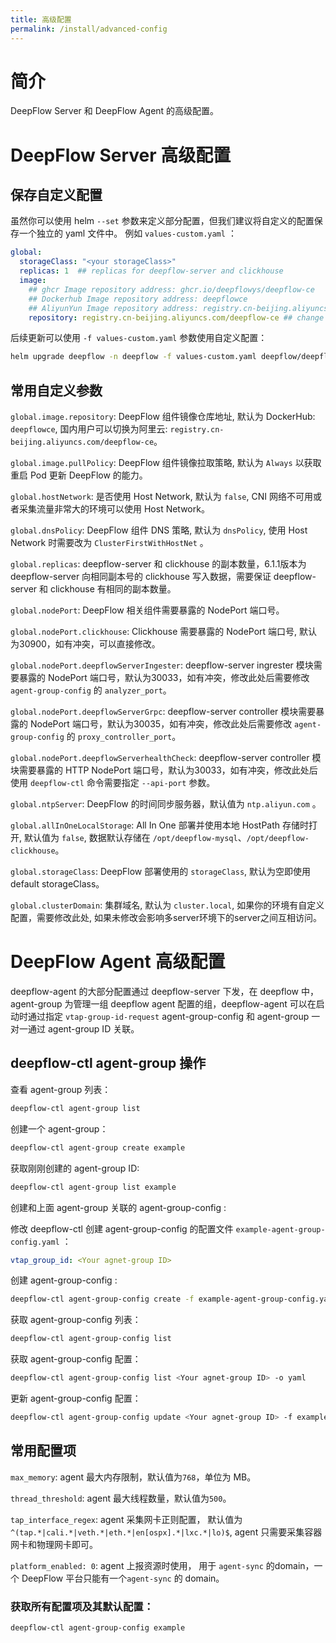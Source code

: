 ```yaml
---
title: 高级配置
permalink: /install/advanced-config
---
```


# 简介

DeepFlow Server 和 DeepFlow Agent 的高级配置。

# DeepFlow Server 高级配置

## 保存自定义配置

虽然你可以使用 helm `--set` 参数来定义部分配置，但我们建议将自定义的配置保存一个独立的 yaml 文件中。
例如 `values-custom.yaml` ：
```yaml
global:
  storageClass: "<your storageClass>"
  replicas: 1  ## replicas for deepflow-server and clickhouse
  image:
    ## ghcr Image repository address: ghcr.io/deepflowys/deepflow-ce
    ## Dockerhub Image repository address: deepflowce
    ## AliyunYun Image repository address: registry.cn-beijing.aliyuncs.com/deepflow-ce
    repository: registry.cn-beijing.aliyuncs.com/deepflow-ce ## change deepflow image registry to  aliyun
```

后续更新可以使用 `-f values-custom.yaml` 参数使用自定义配置：

```bash
helm upgrade deepflow -n deepflow -f values-custom.yaml deepflow/deepflow
```

## 常用自定义参数

`global.image.repository`: DeepFlow 组件镜像仓库地址, 默认为 DockerHub: `deepflowce`, 国内用户可以切换为阿里云:  `registry.cn-beijing.aliyuncs.com/deepflow-ce`。

`global.image.pullPolicy`: DeepFlow 组件镜像拉取策略, 默认为 `Always` 以获取重启 Pod 更新 DeepFlow 的能力。

`global.hostNetwork`: 是否使用 Host Network, 默认为 `false`, CNI 网络不可用或者采集流量非常大的环境可以使用 Host Network。

`global.dnsPolicy`: DeepFlow 组件 DNS 策略, 默认为 `dnsPolicy`, 使用 Host Network 时需要改为 `ClusterFirstWithHostNet` 。

`global.replicas`: deepflow-server 和 clickhouse 的副本数量，6.1.1版本为 deepflow-server 向相同副本号的 clickhouse 写入数据，需要保证 deepflow-server 和 clickhouse 有相同的副本数量。

`global.nodePort`: DeepFlow 相关组件需要暴露的 NodePort 端口号。

`global.nodePort.clickhouse`: Clickhouse 需要暴露的 NodePort 端口号, 默认为30900，如有冲突，可以直接修改。

`global.nodePort.deepflowServerIngester`: deepflow-server ingrester 模块需要暴露的 NodePort 端口号，默认为30033，如有冲突，修改此处后需要修改 `agent-group-config` 的 `analyzer_port`。

`global.nodePort.deepflowServerGrpc`: deepflow-server controller 模块需要暴露的 NodePort 端口号，默认为30035，如有冲突，修改此处后需要修改 `agent-group-config` 的 `proxy_controller_port`。

`global.nodePort.deepflowServerhealthCheck`: deepflow-server controller 模块需要暴露的 HTTP NodePort 端口号，默认为30033，如有冲突，修改此处后使用 `deepflow-ctl` 命令需要指定 `--api-port` 参数。

`global.ntpServer`: DeepFlow 的时间同步服务器，默认值为 `ntp.aliyun.com` 。

`global.allInOneLocalStorage`: All In One 部署并使用本地 HostPath 存储时打开, 默认值为 `false`, 数据默认存储在 `/opt/deepflow-mysql`、`/opt/deepflow-clickhouse`。

`global.storageClass`: DeepFlow 部署使用的 `storageClass`, 默认为空即使用 default storageClass。

`global.clusterDomain`: 集群域名, 默认为 `cluster.local`, 如果你的环境有自定义配置，需要修改此处, 如果未修改会影响多server环境下的server之间互相访问。

# DeepFlow Agent 高级配置

deepflow-agent 的大部分配置通过 deepflow-server 下发，在 deepflow 中，agent-group 为管理一组 deepflow agent 配置的组，deepflow-agent 可以在启动时通过指定 `vtap-group-id-request`  agent-group-config 和 agent-group 一对一通过 agent-group ID 关联。

## deepflow-ctl agent-group 操作

查看 agent-group 列表：
```bash
deepflow-ctl agent-group list
```

创建一个 agent-group：
```bash
deepflow-ctl agent-group create example
```

获取刚刚创建的 agent-group ID: 

```bash
deepflow-ctl agent-group list example
```

创建和上面 agent-group 关联的 agent-group-config :

修改 deepflow-ctl 创建 agent-group-config 的配置文件 `example-agent-group-config.yaml` ：

```yaml
vtap_group_id: <Your agnet-group ID>
```

创建 agent-group-config :

```bash
deepflow-ctl agent-group-config create -f example-agent-group-config.yaml
```

获取 agent-group-config 列表：

```bash
deepflow-ctl agent-group-config list
```

获取 agent-group-config 配置：

```bash
deepflow-ctl agent-group-config list <Your agnet-group ID> -o yaml
```

更新 agent-group-config 配置：

```bash
deepflow-ctl agent-group-config update <Your agnet-group ID> -f example-agent-group-config.yaml
```

## 常用配置项

`max_memory`: agent 最大内存限制，默认值为`768`，单位为 MB。

`thread_threshold`: agent 最大线程数量，默认值为`500`。

`tap_interface_regex`:  agent 采集网卡正则配置， 默认值为 `^(tap.*|cali.*|veth.*|eth.*|en[ospx].*|lxc.*|lo)$`, agent 只需要采集容器网卡和物理网卡即可。

`platform_enabled: 0`:  agent 上报资源时使用， 用于 `agent-sync` 的domain，一个 DeepFlow 平台只能有一个`agent-sync` 的 domain。

### 获取所有配置项及其默认配置：

```bash
deepflow-ctl agent-group-config example
```